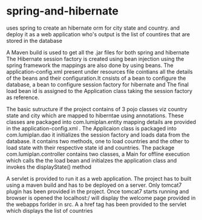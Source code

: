 # spring-and-hibernate

uses spring to create an hibernate orm for city state and country.
and deploy it as a web application who's output is the list of countires that are stored in the database

A Maven build is used to get all the .jar files for both spring and hibernate
The Hibernate session factory is created using bean injection using the spring framework
the mappings are also done by using beans. The application-config.xml present under resources file
cointians all  the details of the beans and their configuration.It cnsists of a bean to configure 
the database, a bean to configure session factory for hibernate and The final load bean id is assigned
to the Application class taking the session factory as reference.

The basic sutructure if the project contains of 3 pojo classes viz country state and city
which are mapped to hiberntae using annotations. These classes are packaged into com.lumiplan.entity
mapping details are provided in the application-config.xml . The Applicaion class is packaged into 
com.lumiplan.dao it initializes the session factory and loads data from the database. it contains
two methods, one to load countries and the other to load state with their respective state id and
countries. The package com.lumiplan.controller contains two classes, a Main for offline execution 
which calls the the load bean and initialzes the application class and invokes the displayState()
method

A servlet is provided to run it as a web application. The project has to built using a maven build
and has to be deployed on a server. Only tomcat7 plugin has been provided in the project.
Once tomcat7 starts running and browser is opened the localhost:<port-number>/<project-name>
will display the welcome page provided in the webapps forlder in src. A a href tag has been provided to
the servlet which displays the list of countries


